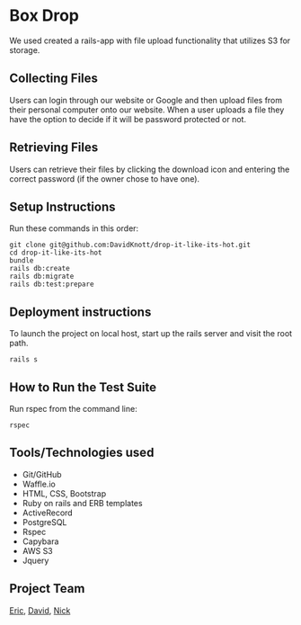 # Box Drop

We used created a rails-app with file upload functionality that utilizes S3 for storage.

## Collecting Files
Users can login through our website or Google and then upload files from their personal computer onto our website.  When a user uploads a file they have the option to decide if it will be password protected or not.


## Retrieving Files
Users can retrieve their files by clicking the download icon and entering the correct password (if the owner chose to have one).


## Setup Instructions
Run these commands in this order:
```
git clone git@github.com:DavidKnott/drop-it-like-its-hot.git
cd drop-it-like-its-hot
bundle
rails db:create
rails db:migrate
rails db:test:prepare
```

## Deployment instructions
To launch the project on local host, start up the rails server and visit the root path.
```
rails s
```

## How to Run the Test Suite
Run rspec from the command line:
```
rspec
```

## Tools/Technologies used
* Git/GitHub
* Waffle.io
* HTML, CSS, Bootstrap
* Ruby on rails and ERB templates
* ActiveRecord
* PostgreSQL
* Rspec
* Capybara
* AWS S3
* Jquery

## Project Team
[Eric](https://github.com/cews7), [David](https://github.com/DavidKnott), [Nick](https://github.com/njgheorghita)
